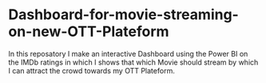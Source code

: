# Dashboard-for-movie-streaming-on-new-OTT-Plateform
In this reposatory I make an interactive Dashboard using the Power BI  on the IMDb ratings in which I shows that which Movie should stream by which I can attract the crowd towards my OTT Plateform.
